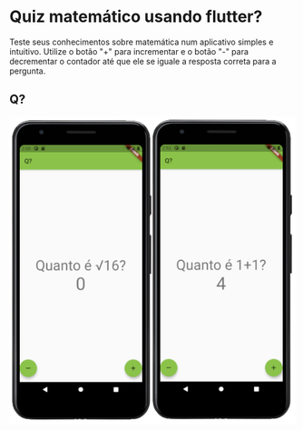 # Quiz matemático usando flutter?

Teste seus conhecimentos sobre matemática num aplicativo simples e intuitivo. Utilize o botão "+" para incrementar e o botão "-" para decrementar o contador até que ele se iguale a resposta correta para a pergunta.

## Q?

![image info](./assets/images/screenshot.png)